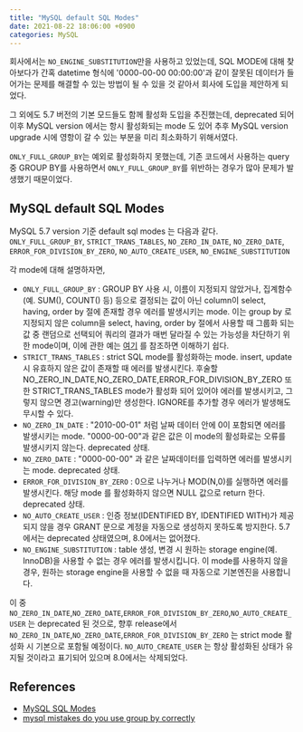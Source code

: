 ```yaml
---
title: "MySQL default SQL Modes"
date: 2021-08-22 18:06:00 +0900
categories: MySQL
---
```

회사에서는 `NO_ENGINE_SUBSTITUTION`만을 사용하고 있었는데,
SQL MODE에 대해 찾아보다가 간혹 datetime 형식에
'0000-00-00 00:00:00'과 같이 잘못된 데이터가 들어가는 문제를 해결할 수 있는
방법이 될 수 있을 것 같아서 회사에 도입을 제안하게 되었다.

그 외에도 5.7 버전의 기본 모드들도 함께 활성화 도입을 추진했는데,
deprecated 되어 이후 MySQL version 에서는 항시 활성화되는 mode 도 있어
추후 MySQL version upgrade 시에 영항이 갈 수 있는 부분을 미리 최소화하기 위해서였다.

`ONLY_FULL_GROUP_BY`는 예외로 활성화하지 못했는데,
기존 코드에서 사용하는 query 중 GROUP BY를 사용하면서 `ONLY_FULL_GROUP_BY`를
위반하는 경우가 많아 문제가 발생했기 때문이었다.


## MySQL default SQL Modes
MySQL 5.7 version 기준 default sql modes 는 다음과 같다.
`ONLY_FULL_GROUP_BY`, `STRICT_TRANS_TABLES`, `NO_ZERO_IN_DATE`, `NO_ZERO_DATE`,
`ERROR_FOR_DIVISION_BY_ZERO`, `NO_AUTO_CREATE_USER`, `NO_ENGINE_SUBSTITUTION`

각 mode에 대해 설명하자면,

- `ONLY_FULL_GROUP_BY` :  GROUP BY 사용 시, 이름이 지정되지 않았거나, 집계함수(예. SUM(), COUNT() 등) 등으로 결정되는 값이 아닌 column이 select, having, order by 절에 존재할 경우 에러를 발생시키는 mode. 이는 group by 로 지정되지 않은 column을 select, having, order by 절에서 사용할 때 그룹화 되는 값 중 랜덤으로 선택되어 쿼리의 결과가 매번 달라질 수 있는 가능성을 차단하기 위한 mode이며, 이에 관한 예는 [여기](https://www.psce.com/en/blog/2012/05/15/mysql-mistakes-do-you-use-group-by-correctly/) 를 참조하면 이해하기 쉽다.
- `STRICT_TRANS_TABLES` : strict SQL mode를 활성화하는 mode. insert, update 시 유효하지 않은 값이 존재할 때 에러를 발생시킨다. 후술할 NO_ZERO_IN_DATE,NO_ZERO_DATE,ERROR_FOR_DIVISION_BY_ZERO 또한 STRICT_TRANS_TABLES  mode가 활성화 되어 있어야 에러를 발생시키고, 그렇지 않으면 경고(warning)만 생성한다. IGNORE를 추가할 경우 에러가 발생해도 무시할 수 있다.
- `NO_ZERO_IN_DATE` : "2010-00-01" 처럼 날짜 데이터 안에 0이 포함되면 에러를 발생시키는 mode. "0000-00-00"과 같은 값은 이 mode의 활성화로는 오류를 발생시키지 않는다. deprecated 상태.
- `NO_ZERO_DATE` : "0000-00-00" 과 같은 날짜데이터를 입력하면 에러를 발생시키는 mode. deprecated 상태.
- `ERROR_FOR_DIVISION_BY_ZERO` : 0으로 나누거나 MOD(N,0)를 실행하면 에러를 발생시킨다. 해당 mode 를 활성화하지 않으면 NULL 값으로 return 한다. deprecated 상태.
- `NO_AUTO_CREATE_USER` : 인증 정보(IDENTIFIED BY, IDENTIFIED WITH)가 제공되지 않을 경우 GRANT 문으로 계정을 자동으로 생성하지 못하도록 방지한다. 5.7에서는 deprecated 상태였으며, 8.0에서는 없어졌다.
- `NO_ENGINE_SUBSTITUTION` : table 생성, 변경 시 원하는 storage engine(예. InnoDB)을 사용할 수 없는 경우 에러를 발생시킵니다. 이 mode를 사용하지 않을 경우, 원하는 storage engine을 사용할 수 없을 때 자동으로 기본엔진을 사용합니다.

이 중 `NO_ZERO_IN_DATE`,`NO_ZERO_DATE`,`ERROR_FOR_DIVISION_BY_ZERO`,`NO_AUTO_CREATE_USER` 는 deprecated 된 것으로, 향후 release에서 `NO_ZERO_IN_DATE`,`NO_ZERO_DATE`,`ERROR_FOR_DIVISION_BY_ZERO` 는 strict mode 활성화 시 기본으로 포함될 예정이다. `NO_AUTO_CREATE_USER` 는 항상 활성화된 상태가 유지될 것이라고 표기되어 있으며 8.0에서는 삭제되었다.

## References
- [MySQL SQL Modes](https://dev.mysql.com/doc/refman/5.7/en/sql-mode.html)
- [mysql mistakes do you use group by correctly](https://www.psce.com/en/blog/2012/05/15/mysql-mistakes-do-you-use-group-by-correctly/)